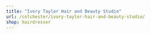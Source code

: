 ```yaml
---
title: "Ivory Taylor Hair and Beauty Studio"
url: /colchester/ivory-taylor-hair-and-beauty-studio/
shop: hairdresser
---
```

